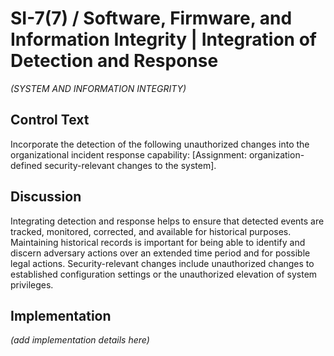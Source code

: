 # SI-7(7) / Software, Firmware, and Information Integrity | Integration of Detection and Response

_(SYSTEM AND INFORMATION INTEGRITY)_

## Control Text

Incorporate the detection of the following unauthorized changes into the organizational incident response capability: [Assignment: organization-defined security-relevant changes to the system].

## Discussion

Integrating detection and response helps to ensure that detected events are tracked, monitored, corrected, and available for historical purposes. Maintaining historical records is important for being able to identify and discern adversary actions over an extended time period and for possible legal actions. Security-relevant changes include unauthorized changes to established configuration settings or the unauthorized elevation of system privileges.

## Implementation

_(add implementation details here)_